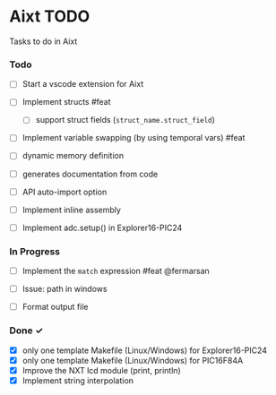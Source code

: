 # Aixt TODO

Tasks to do in Aixt 

### Todo

- [ ] Start a vscode extension for Aixt
- [ ] Implement structs #feat
    - [ ] support struct fields (`struct_name.struct_field`)
- [ ] Implement variable swapping (by using temporal vars) #feat
- [ ] dynamic memory definition
- [ ] generates documentation from code
- [ ] API auto-import option
- [ ] Implement inline assembly
- [ ] Implement adc.setup() in Explorer16-PIC24


### In Progress

- [ ] Implement the `match` expression #feat @fermarsan
- [ ] Issue: path in windows
- [ ] Format output file


### Done ✓

- [x] only one template Makefile (Linux/Windows) for Explorer16-PIC24
- [x] only one template Makefile (Linux/Windows) for PIC16F84A
- [x] Improve the NXT lcd module (print, println)  
- [x] Implement string interpolation
